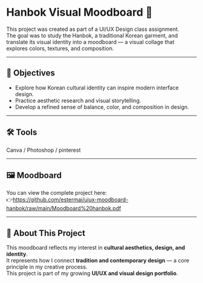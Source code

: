 # Hanbok Visual Moodboard 🎨

This project was created as part of a UI/UX Design class assignment.  
The goal was to study the Hanbok, a traditional Korean garment, and translate its visual identity into a moodboard — a visual collage that explores colors, textures, and composition.

---

## 🎯 Objectives
- Explore how Korean cultural identity can inspire modern interface design.  
- Practice aesthetic research and visual storytelling.  
- Develop a refined sense of balance, color, and composition in design.

---

## 🛠 Tools
Canva / Photoshop / pinterest

---

## 🖼 Moodboard
You can view the complete project here:  
👉https://github.com/estermai/uiux-moodboard-hanbok/raw/main/Moodboard%20hanbok.pdf

---

## 💬 About This Project
This moodboard reflects my interest in **cultural aesthetics, design, and identity**.  
It represents how I connect **tradition and contemporary design** — a core principle in my creative process.  
This project is part of my growing **UI/UX and visual design portfolio**.
